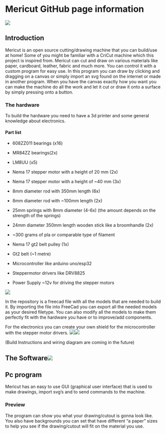 # Mericut GitHub page information

  
![](https://lh5.googleusercontent.com/67m39O05kiG_hSGt6J7HhXVSXeK1PaFPQQN3faKrRFlyukiX2zkZ0uIwM6Y7X5NtHOKDQK4gfiyLAaX435-YuNXK_gHhaR_DAE0C1D5CbOgE45VHy-DJRvbL4LK00xdr5KvPcQ0g2nYexJzey0G_aw4)

## Introduction

Mericut is an open source cutting/drawing machine that you can build/use at home! Some of you might be familiar with a CriCut machine which this project is inspired from. Mericut can cut and draw on various materials like paper, cardboard, leather, fabric and much more. You can control it with a custom program for easy use. In this program you can draw by clicking and dragging on a canvas or simply import an svg found on the internet or made in another program. When you have the canvas exactly how you want you can make the machine do all the work and let it cut or draw it onto a surface by simply pressing onto a button.

  

### The hardware

To build the hardware you need to have a 3d printer and some general knowledge about electronics.

  

#### Part list

-   608ZZ011 bearings (x16)
    
-   MR84ZZ bearings(2x)
    
-   LM8UU (x5)
    
-   Nema 17 stepper motor with a height of 20 mm (2x)
    
-   Nema 17 stepper motor with a height of ~40 mm (3x)
    
-   8mm diameter rod with 350mm length (6x)
    
-   8mm diameter rod with ~100mm length (2x)
    
-   25mm springs with 8mm diameter (4-6x) (the amount depends on the strength of the springs)
    
-   24mm diameter 350mm length wooden stick like a broomhandle (2x)
    
-   ~300 grams of pla or comparable type of filament
    
-   Nema 17 gt2 belt pulley (1x)
    
-   Gt2 belt (~1 metre)
    
-   Microcontroller like arduino uno/esp32
    
-   Steppermotor drivers like DRV8825
    
-   Power Supply ~12v for driving the stepper motors
    

  
![](https://lh3.googleusercontent.com/1L8uiIdaErew6F5wLnHapGqDGk_n7mzV2tGm9sOQa2gdpV-6gLDGQYIIND4VtbdSBYPyYjsyLgVhYTi3oXfSGEpRpZq10ZgLLMicV4h08TYaLZqRLz7KPjmf5DavUiLQR8_6s97uGyx8cE-WO-xKkP8)

In the repository is a freecad file with all the models that are needed to build it. By importing the file into FreeCad you can export all the needed models as your desired filetype. You can also modify all the models to make them perfectly fit with the hardware you have or to improve/add components.

  
  
  
  

For the electronics you can create your own shield for the microcontroller with the stepper motor drivers. ![](https://lh5.googleusercontent.com/lDItHYfeKUwyWcLIa-HCWOj2HMokKBSnUKjw_Hd_oro7VppDhFV4eowlnBR0y33VXeyPadnM6KwRBWx1QZwXW0BHl7lMrwWKSqh5Imb3OsqAcTFByR2zFZqba_ESplXNT1nJn4cmPTMSZ0fGNDXouds)![](https://lh3.googleusercontent.com/GWuagMZ0Vlq6J-R6Q-_FPN73gNQed0uZ6P69m9ZdX_RthHgC-WIfb_MQG3lVXZqUbKnMQcj-1dVuTBk9plaTmjm1XT73kp0W6FfJecarvaVyo9fkP3wYzf47Zzdo7QTBMKzD9rjPpmQ52Kp7pG3wlEM)

  

(Build Instructions and wiring diagram are coming in the future)

  
  
  
  
  
  
  
  
  
  
  
  

## The Software![](https://lh6.googleusercontent.com/ZoEBiYZkYSWtisNVgERJ-fcdHCrXStmFIsCwzcU-mzmS4DENVPGzrxp4FtyTn1lsTCwPDqA4U6mv6U4IgAms7p_b3y_u5jhnoFS-AHGx4TzSb1OICRc7GSd-8a9OwuljGwlpgoeUkurHRJJQHaWMTKc)

## Pc program

Mericut has an easy to use GUI (graphical user interface) that is used to make drawings, import svg’s and to send commands to the machine.

  

### Preview

The program can show you what your drawing/cutout is gonna look like. You also have backgrounds you can set that have different “a paper” sizes to help you see if the drawing/cutout will fit on the material you use.
